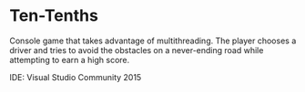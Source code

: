 # Ten-Tenths
Console game that takes advantage of multithreading. The player chooses a driver and tries to avoid the obstacles on a never-ending road while attempting to earn a high score.

IDE: Visual Studio Community 2015
